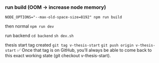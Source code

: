 
### run build (OOM -> increase node memory)
`NODE_OPTIONS="--max-old-space-size=8192" npm run build`

then normal
`npm run dev`

run backend 
`cd backend`
`sh dev.sh`

thesis start tag created
`git tag v-thesis-start`
`git push origin v-thesis-start`
✅ Once that tag is on GitHub, you’ll always be able to come back to this exact working state (git checkout v-thesis-start).

